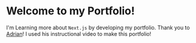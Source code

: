 # Welcome to my Portfolio!

I'm Learning more about `Next.js` by developing my portfolio. Thank you to <a href= "https://github.com/adrianhajdin">Adrian</a>! I used his instructional video to make this portfolio!
